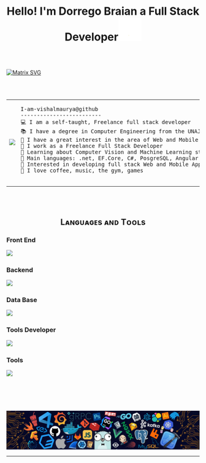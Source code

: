 <h1 align="center">Hello! I'm Dorrego Braian a Full Stack Developer<img src="https://github.com/Kathryn-Jie/Kathryn-Jie/blob/main/wave.gif" width="60px"/></h1>
<br/>
<br/>
  
[![Matrix SVG](https://raw.githubusercontent.com/rodrigograca31/rodrigograca31/master/matrix.svg)](https://www.youtube.com/watch?v=SDkAGkd4NLc) 

<br/>
<br/>

<table>
  <tr>
    <td >
      <img  src="https://media.giphy.com/media/836HiJc7pgzy8iNXCn/giphy.gif" height= "240" />
  </td>
    <td>
      <pre>
I-am-vishalmaurya@github
-------------------------
💻 I am a self-taught, Freelance full stack developer
📚 I have a degree in Computer Engineering from the UNAJ University in Argentina
📝 I have a great interest in the area of ​​Web and Mobile dev and Robotics
🔭 I work as a Freelance Full Stack Developer
🌱 Learning about Computer Vision and Machine Learning stuff
🌟 Main languages: .net, EF.Core, C#, PosgreSQL, Angular
🚩 Interested in developing full stack Web and Mobile Applications
💖 I love coffee, music, the gym, games
      </pre>
    </td>
  </tr>
</table>

<br/>
<br/>

<h2 align="center">Lᴀɴɢᴜᴀɢᴇs ᴀɴᴅ Tᴏᴏʟs</h2> 
<h3>Front End</h3> 
<p>
<img width="450px"  src="https://skillicons.dev/icons?i=html,css,js,ts,jquery,vue,angular&perline=10"  />
</p>
<h3>Backend</h3>
<p>
<img width="200px"  src="https://skillicons.dev/icons?i=cs,dotnet,linq&perline=10"  />
</p>
<h3>Data Base</h3> 
<p>
<img width="200px"  src="https://skillicons.dev/icons?i=postgres,mysql,mongo&perline=10"/>
</p>
<h3>Tools Developer</h3> 
<p>
<img width="450px"  src="https://skillicons.dev/icons?i=visualstudio,vscode,docker,git,github,firebase,bootstrap&perline=10"/>
</p>
<h3>Tools</h3> 
<p>
<img width="200px"  src="https://skillicons.dev/icons?i=discord,linkedin,gmail&perline=10"/>
</p>
<br/>
<br/>

#

![footer](https://github.com/GovindSingh9447/GovindSingh9447/blob/main/WEBP/footer.webp)


-----
